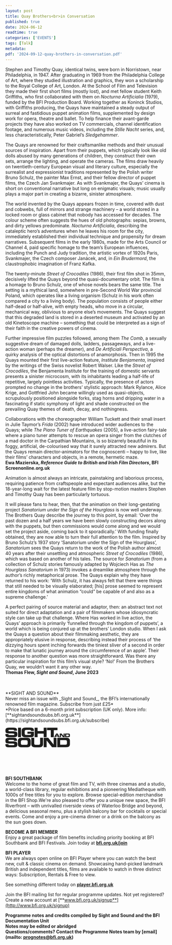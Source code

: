 ```yaml
---
layout: post
title: Quay Brothers<br>in Conversation
published: true
date: 2024-06-12
readtime: true
categories: ['EVENTS']
tags: [Talk]
metadata: 
pdf: '2024-09-12-quay-brothers-in-conversation.pdf'
---
```


Stephen and Timothy Quay, identical twins, were born in Norristown, near Philadelphia, in 1947. After graduating in 1969 from the Philadelphia College of Art, where they studied illustration and graphics, they won a scholarship to the Royal College of Art, London. At the School of Film and Television they made their first short films (mostly lost), and met fellow student Keith Griffiths, who first collaborated with them on _Nocturna Artificialia_ (1979), funded by the BFI Production Board. Working together as Koninck Studios, with Griffiths producing, the Quays have maintained a steady output of surreal and fastidious puppet animation films, supplemented by design work for opera, theatre and ballet. To help finance their avant-garde projects they have also worked on TV commercials, channel identification footage, and numerous music videos, including the _Stille Nacht_ series, and, less characteristically, Peter Gabriel’s _Sledgehammer_.

The Quays are renowned for their craftsmanlike methods and their unusual sources of inspiration. Apart from their puppets, which typically look like old dolls abused by many generations of children, they construct their own sets, arrange the lighting, and operate the cameras. The films draw heavily on twentieth-century European visual and literary culture, especially the surrealist and expressionist traditions represented by the Polish writer Bruno Schulz, the painter Max Ernst, and their fellow director of puppet films, the Czech Jan Svankmajer. As with Svankmajer, the Quays’ cinema is short on conventional narrative but long on enigmatic visuals; music usually plays a major part in creating a bizarre, sinister atmosphere.

The world invented by the Quays appears frozen in time, covered with dust and cobwebs, full of mirrors and strange machinery – a world stored in a locked room or glass cabinet that nobody has accessed for decades. The colour scheme often suggests the hues of old photographs: sepias, browns, and dirty yellows predominate. _Nocturna Artificialia_, describing the cataleptic hero’s adventures when he leaves his room for the city, immediately established their individual technique and propensity for dream narratives. Subsequent films in the early 1980s, made for the Arts Council or Channel 4, paid specific homage to the team’s European influences, including the Punch and Judy tradition, the artistic vortex of 1920s Paris, Svankmajer, the Czech composer Janácek, and, in _Ein Brudermord_, the claustrophobic imagination of Franz Kafka.

The twenty-minute _Street of Crocodiles_ (1986), their first film shot in 35mm, decisively lifted the Quays beyond the quasi-documentary orbit. The film is a homage to Bruno Schulz, one of whose novels bears the same title. The setting is a mythical land, somewhere in pre-Second World War provincial Poland, which operates like a living organism (Schulz in his work often compared a city to a living body). The population consists of people either half-dead or half-alive, with empty heads, who move in a circular, mechanical way, oblivious to anyone else’s movements. The Quays suggest that this degraded land is stored in a deserted museum and activated by an old Kinetoscope machine – something that could be interpreted as a sign of their faith in the creative powers of cinema.

Further impressive film puzzles followed, among them _The Comb_, a sexually suggestive dream of damaged dolls, ladders, passageways, and a live-action woman (perhaps the dreamer), and _De Artificiali Perspectiva_, a quirky analysis of the optical distortions of anamorphosis. Then in 1995 the Quays mounted their first live-action feature, _Institute Benjamenta_, inspired by the writings of the Swiss novelist Robert Walser. Like the _Street of Crocodiles_, the Benjamenta Institute for the training of domestic servants presents a sinister microcosm, with its inhabitants leading a half-life of repetitive, largely pointless activities. Typically, the presence of actors prompted no change in the brothers’ stylistic approach: Mark Rylance, Alice Krige, and Gottfried John became willingly used as quasi-objects, scrupulously positioned alongside forks, stag horns and dripping water in a fascinating if static symphony of light and shade constructed on the prevailing Quay themes of death, decay, and nothingness.

Collaborations with the choreographer William Tuckett and their small insert in Julie Taymor’s _Frida_ (2002) have introduced wider audiences to the Quays; while _The Piano Tuner of Earthquakes_ (2005), a live-action fairy-tale where a piano tuner attempts to rescue an opera singer from the clutches of a mad doctor in the Carpathian Mountains, is so bizarrely beautiful in its foggy, artificial, de-colourised way that it surely attracted new admirers. But the Quays remain director-animators for the cognoscenti – happy to live, like their films’ characters and objects, in a remote, hermetic maze.  
**Ewa Mazierska, _Reference Guide to British and Irish Film Directors_, BFI Screenonline.org.uk**  

Animation is almost always an intricate, painstaking and laborious process, requiring patience from craftspeople and expectant audiences alike, but the 18-year-long wait for the latest feature film by stop-motion masters Stephen and Timothy Quay has been particularly tortuous.

It will please fans to hear, then, that the animation on their long-gestating project _Sanatorium_ _under the Sign of the Hourglass_ is now well underway. The Brothers Quay describe the journey to this point, by email: ‘Over the past dozen and a half years we have been slowly constructing decors along with the puppets, but then commissions would come along and we would set the project aside, coming back to it sporadically.’ With funding finally obtained, they are now able to turn their full attention to the film. Inspired by Bruno Schulz’s 1937 story ‘Sanatorium under the Sign of the Hourglass’, _Sanatorium_ sees the Quays return to the work of the Polish author almost 40 years after their unsettling and atmospheric _Street of Crocodiles_ (1986), which was based on another of his tales. The source for _Sanatorium_ (from a collection of Schulz stories famously adapted by Wojciech Has as _The Hourglass Sanatorium_ in 1973) invokes a dreamlike atmosphere through the author’s richly metaphorical prose. The Quays explain why they have returned to his work: ‘With Schulz, it has always felt that there were things that still needed to be visually elaborated; [his] prose seemed to represent entire kingdoms of what animation “could” be capable of and also as a supreme challenge.’

A perfect pairing of source material and adaptor, then: an abstract text not suited for direct adaptation and a pair of filmmakers whose idiosyncratic style can take up that challenge. Where Has worked in live action, the Quays’ approach is primarily ‘funnelled through the kingdom of puppets’, a world which is being conjured up at the brothers’ London studio. When I ask the Quays a question about their filmmaking aesthetic, they are appropriately elusive in response, describing instead their process of ‘the dizzying hours spent inching forwards the tiniest sliver of a second in order to make that lunatic journey around the circumference of an apple’. Their response to another question was more straightforward. Was there any particular inspiration for this film’s visual style? ‘No!’ From the Brothers Quay, we wouldn’t want it any other way.  
**Thomas Flew, _Sight and Sound_, June 2023**  
<br>

<br>
**SIGHT AND SOUND**<br>
Never miss an issue with _Sight and Sound_, the BFI’s internationally renowned film magazine. Subscribe from just £25*<br>
*Price based on a 6-month print subscription (UK only). More info: [**sightandsoundsubs.bfi.org.uk**](https://sightandsoundsubs.bfi.org.uk/subscribe)

<img style="float: left;" src="/img/sight-and-sound.jpg" width="40%" height="40%"><br><br><br><br><br><br><br><br>

**BFI SOUTHBANK**  
Welcome to the home of great film and TV, with three cinemas and a studio, a world-class library, regular exhibitions and a pioneering Mediatheque with 1000s of free titles for you to explore. Browse special-edition merchandise in the BFI Shop.We&#39;re also pleased to offer you a unique new space, the BFI Riverfront – with unrivalled riverside views of Waterloo Bridge and beyond, a delicious seasonal menu, plus a stylish balcony bar for cocktails or special events. Come and enjoy a pre-cinema dinner or a drink on the balcony as the sun goes down.  

**BECOME A BFI MEMBER**  
Enjoy a great package of film benefits including priority booking at BFI Southbank and BFI Festivals. Join today at [**bfi.org.uk/join**](http://www.bfi.org.uk/join)  

**BFI PLAYER**  
 We are always open online on BFI Player where you can watch the best new, cult &amp; classic cinema on demand. Showcasing hand-picked landmark British and independent titles, films are available to watch in three distinct ways: Subscription, Rentals &amp; Free to view.  

See something different today on [**player.bfi.org.uk**](https://player.bfi.org.uk)  

Join the BFI mailing list for regular programme updates. Not yet registered? Create a new account at [**www.bfi.org.uk/signup**](http://www.bfi.org.uk/signup)

**Programme notes and credits compiled by Sight and Sound and the BFI Documentation Unit  
Notes may be edited or abridged  
Questions/comments? Contact the Programme Notes team by [email](mailto: prognotes@bfi.org.uk)**
<!--stackedit_data:
eyJoaXN0b3J5IjpbLTE2ODE5NDYyNjIsMTc3MjAwNDEzOV19
-->